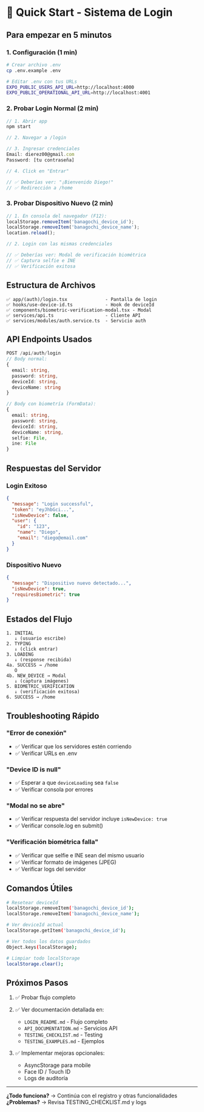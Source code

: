 # 🎯 Quick Start - Sistema de Login

## Para empezar en 5 minutos

### 1. Configuración (1 min)

```bash
# Crear archivo .env
cp .env.example .env

# Editar .env con tus URLs
EXPO_PUBLIC_USERS_API_URL=http://localhost:4000
EXPO_PUBLIC_OPERATIONAL_API_URL=http://localhost:4001
```

### 2. Probar Login Normal (2 min)

```typescript
// 1. Abrir app
npm start

// 2. Navegar a /login

// 3. Ingresar credenciales
Email: dierez00@gmail.com
Password: [tu contraseña]

// 4. Click en "Entrar"

// ✅ Deberías ver: "¡Bienvenido Diego!"
// ✅ Redirección a /home
```

### 3. Probar Dispositivo Nuevo (2 min)

```javascript
// 1. En consola del navegador (F12):
localStorage.removeItem('banagochi_device_id');
localStorage.removeItem('banagochi_device_name');
location.reload();

// 2. Login con las mismas credenciales

// ✅ Deberías ver: Modal de verificación biométrica
// ✅ Captura selfie e INE
// ✅ Verificación exitosa
```

## Estructura de Archivos

```
✅ app/(auth)/login.tsx              - Pantalla de login
✅ hooks/use-device-id.ts            - Hook de deviceId
✅ components/biometric-verification-modal.tsx - Modal
✅ services/api.ts                   - Cliente API
✅ services/modules/auth.service.ts  - Servicio auth
```

## API Endpoints Usados

```typescript
POST /api/auth/login
// Body normal:
{
  email: string,
  password: string,
  deviceId: string,
  deviceName: string
}

// Body con biometría (FormData):
{
  email: string,
  password: string,
  deviceId: string,
  deviceName: string,
  selfie: File,
  ine: File
}
```

## Respuestas del Servidor

### Login Exitoso
```json
{
  "message": "Login successful",
  "token": "eyJhbGci...",
  "isNewDevice": false,
  "user": {
    "id": "123",
    "name": "Diego",
    "email": "diego@email.com"
  }
}
```

### Dispositivo Nuevo
```json
{
  "message": "Dispositivo nuevo detectado...",
  "isNewDevice": true,
  "requiresBiometric": true
}
```

## Estados del Flujo

```
1. INITIAL
   ↓ (usuario escribe)
2. TYPING
   ↓ (click entrar)
3. LOADING
   ↓ (response recibida)
4a. SUCCESS → /home
   O
4b. NEW_DEVICE → Modal
   ↓ (captura imágenes)
5. BIOMETRIC_VERIFICATION
   ↓ (verificación exitosa)
6. SUCCESS → /home
```

## Troubleshooting Rápido

### "Error de conexión"
- ✅ Verificar que los servidores estén corriendo
- ✅ Verificar URLs en .env

### "Device ID is null"
- ✅ Esperar a que `deviceLoading` sea `false`
- ✅ Verificar consola por errores

### "Modal no se abre"
- ✅ Verificar respuesta del servidor incluye `isNewDevice: true`
- ✅ Verificar console.log en submit()

### "Verificación biométrica falla"
- ✅ Verificar que selfie e INE sean del mismo usuario
- ✅ Verificar formato de imágenes (JPEG)
- ✅ Verificar logs del servidor

## Comandos Útiles

```bash
# Resetear deviceId
localStorage.removeItem('banagochi_device_id');
localStorage.removeItem('banagochi_device_name');

# Ver deviceId actual
localStorage.getItem('banagochi_device_id');

# Ver todos los datos guardados
Object.keys(localStorage);

# Limpiar todo localStorage
localStorage.clear();
```

## Próximos Pasos

1. ✅ Probar flujo completo
2. ✅ Ver documentación detallada en:
   - `LOGIN_README.md` - Flujo completo
   - `API_DOCUMENTATION.md` - Servicios API
   - `TESTING_CHECKLIST.md` - Testing
   - `TESTING_EXAMPLES.md` - Ejemplos

3. ✅ Implementar mejoras opcionales:
   - AsyncStorage para mobile
   - Face ID / Touch ID
   - Logs de auditoría

---

**¿Todo funciona?** → Continúa con el registro y otras funcionalidades
**¿Problemas?** → Revisa TESTING_CHECKLIST.md y logs
